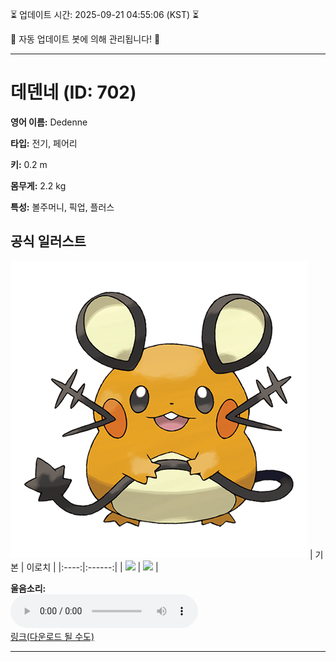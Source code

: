 
⏳ 업데이트 시간: 2025-09-21 04:55:06 (KST) ⏳

🤖 자동 업데이트 봇에 의해 관리됩니다! 🤖

---

# 데덴네 (ID: 702)
**영어 이름:** Dedenne

**타입:** 전기, 페어리

**키:** 0.2 m

**몸무게:** 2.2 kg

**특성:** 볼주머니, 픽업, 플러스

## 공식 일러스트
![](https://raw.githubusercontent.com/PokeAPI/sprites/master/sprites/pokemon/other/official-artwork/702.png)
| 기본 | 이로치 |
|:----:|:------:|
| <img src="http://play.pokemonshowdown.com/sprites/ani/dedenne.gif" width="200"> | <img src="http://play.pokemonshowdown.com/sprites/ani-shiny/dedenne.gif" width="200"> |

**울음소리:**<br><audio controls src="https://raw.githubusercontent.com/PokeAPI/cries/main/cries/pokemon/latest/702.ogg"></audio><br> [링크(다운로드 될 수도)](https://raw.githubusercontent.com/PokeAPI/cries/main/cries/pokemon/latest/702.ogg)


---
